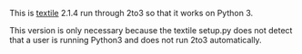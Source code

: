 This is [textile](http://loopcore.com/python-textile/) 2.1.4 run through 2to3 so that it works on Python 3.

This version is only necessary because the textile setup.py does not detect that a user is running Python3 and does not run 2to3 automatically.